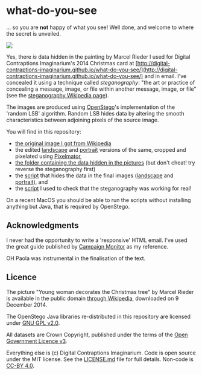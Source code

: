 what-do-you-see
===============

... so you are **not** happy of what you see! Well done, and welcome to where the secret is unveiled.

![](http://digital-contraptions-imaginarium.github.io/what-do-you-see/Decoration_du_sapin_de_Noel_landscape_wdys.png)

Yes, there *is* data hidden in the painting by Marcel Rieder I used for Digital Contraptions Imaginarium's 2014 Christmas card at [http://digital-contraptions-imaginarium.github.io/what-do-you-see/](http://digital-contraptions-imaginarium.github.io/what-do-you-see/) and in email. I've concealed it using a technique called *steganography*: "the art or practice of concealing a message, image, or file within another message, image, or file" (see the [steganography Wikipedia page](http://en.wikipedia.org/wiki/Steganography)).

The images are produced using [OpenStego](http://www.openstego.info/)'s implementation of the 'random LSB' algorithm. Random LSB hides data by altering the smooth characteristics between adjoining pixels of the source image.

You will find in this repository:
- [the original image I got from Wikipedia](Decoration_du_sapin_de_Noel_original.jpg)
- the edited [landscape](Decoration_du_sapin_de_Noel_landscape.pxm) and [portrait](Decoration_du_sapin_de_Noel_portrait.pxm) versions of the same, cropped and pixelated using [Pixelmator](http://www.pixelmator.com/),
- [the folder containing the data hidden in the pictures](source-data) (but don't cheat! try reverse the steganography first)
- the [script](embed.sh) that hides the data in the final images ([landscape](http://digital-contraptions-imaginarium.github.io/what-do-you-see/Decoration_du_sapin_de_Noel_landscape_wdys.png) and [portrait](http://digital-contraptions-imaginarium.github.io/what-do-you-see/Decoration_du_sapin_de_Noel_portrait_wdys.png)), and 
- the [script](test.sh) I used to check that the steganography was working for real!

On a recent MacOS you should be able to run the scripts without installing anything but Java, that is required by OpenStego.

## Acknowledgments 
I never had the opportunity to write a 'responsive' HTML email. I've used the great guide published by [Campaign Monitor](https://www.campaignmonitor.com/guides/mobile/) as my reference.

OH Paola was instrumental in the finalisation of the text.

## Licence
The picture "Young woman decorates the Christmas tree" by Marcel Rieder is available in the public domain [through Wikipedia](http://en.wikipedia.org/wiki/Christmas_tree#mediaviewer/File:D%C3%A9coration_du_sapin_de_No%C3%ABl.jpg), downloaded on 9 December 2014.

The OpenStego Java libraries re-distributed in this repository are licensed under [GNU GPL v2.0](openstego-0.6.1/LICENSE). 

All datasets are Crown Copyright, published under the terms of the [Open Government Licence v3](http://www.nationalarchives.gov.uk/doc/open-government-licence/version/3/).

Everything else is (c) Digital Contraptions Imaginarium. Code is open source under the MIT license. See the [LICENSE.md](LICENSE.md) file for full details. Non-code is [CC-BY 4.0](https://creativecommons.org/licenses/by/4.0/).
